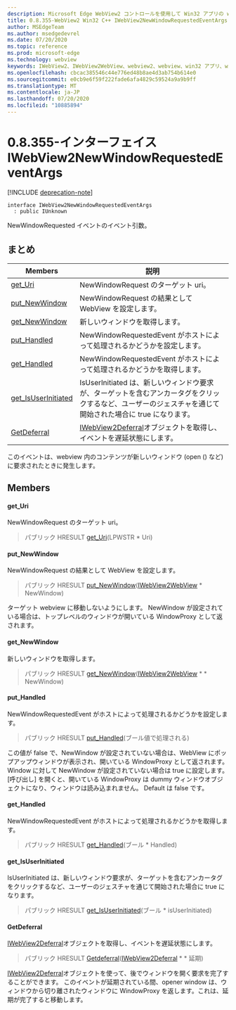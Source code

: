 ```yaml
---
description: Microsoft Edge WebView2 コントロールを使用して Win32 アプリの web コンテンツをホストする
title: 0.8.355-WebView2 Win32 C++ IWebView2NewWindowRequestedEventArgs
author: MSEdgeTeam
ms.author: msedgedevrel
ms.date: 07/20/2020
ms.topic: reference
ms.prod: microsoft-edge
ms.technology: webview
keywords: IWebView2、IWebView2WebView、webview2、webview、win32 アプリ、win32、edge
ms.openlocfilehash: cbcac385546c44e776ed48b8ae4d3ab754b614e0
ms.sourcegitcommit: e0cb9e6f59f222fade6afa4829c59524a9a9b9ff
ms.translationtype: MT
ms.contentlocale: ja-JP
ms.lasthandoff: 07/20/2020
ms.locfileid: "10885894"
---
```

# 0.8.355-インターフェイス IWebView2NewWindowRequestedEventArgs 

[!INCLUDE [deprecation-note](../../includes/deprecation-note.md)]

```
interface IWebView2NewWindowRequestedEventArgs
  : public IUnknown
```

NewWindowRequested イベントのイベント引数。

## まとめ

 Members                        | 説明
--------------------------------|---------------------------------------------
[get_Uri](#get_uri) | NewWindowRequest のターゲット uri。
[put_NewWindow](#put_newwindow) | NewWindowRequest の結果として WebView を設定します。
[get_NewWindow](#get_newwindow) | 新しいウィンドウを取得します。
[put_Handled](#put_handled) | NewWindowRequestedEvent がホストによって処理されるかどうかを設定します。
[get_Handled](#get_handled) | NewWindowRequestedEvent がホストによって処理されるかどうかを取得します。
[get_IsUserInitiated](#get_isuserinitiated) | IsUserInitiated は、新しいウィンドウ要求が、ターゲットを含むアンカータグをクリックするなど、ユーザーのジェスチャを通じて開始された場合に true になります。
[GetDeferral](#getdeferral) | [IWebView2Deferral](IWebView2Deferral.md)オブジェクトを取得し、イベントを遅延状態にします。

このイベントは、webview 内のコンテンツが新しいウィンドウ (open () など) に要求されたときに発生します。

## Members

#### get_Uri 

NewWindowRequest のターゲット uri。

> パブリック HRESULT [get_Uri](#get_uri)(LPWSTR * Uri)

#### put_NewWindow 

NewWindowRequest の結果として WebView を設定します。

> パブリック HRESULT [put_NewWindow](#put_newwindow)([IWebView2WebView](IWebView2WebView.md) * NewWindow)

ターゲット webview に移動しないようにします。 NewWindow が設定されている場合は、トップレベルのウィンドウが開いている WindowProxy として返されます。

#### get_NewWindow 

新しいウィンドウを取得します。

> パブリック HRESULT [get_NewWindow](#get_newwindow)([IWebView2WebView](IWebView2WebView.md) * * NewWindow)

#### put_Handled 

NewWindowRequestedEvent がホストによって処理されるかどうかを設定します。

> パブリック HRESULT [put_Handled](#put_handled)(ブール値で処理される)

この値が false で、NewWindow が設定されていない場合は、WebView にポップアップウィンドウが表示され、開いている WindowProxy として返されます。 Window に対して NewWindow が設定されていない場合は true に設定します。 [呼び出し] を開くと、開いている WindowProxy は dummy ウィンドウオブジェクトになり、ウィンドウは読み込まれません。 Default は false です。

#### get_Handled 

NewWindowRequestedEvent がホストによって処理されるかどうかを取得します。

> パブリック HRESULT [get_Handled](#get_handled)(ブール * Handled)

#### get_IsUserInitiated 

IsUserInitiated は、新しいウィンドウ要求が、ターゲットを含むアンカータグをクリックするなど、ユーザーのジェスチャを通じて開始された場合に true になります。

> パブリック HRESULT [get_IsUserInitiated](#get_isuserinitiated)(ブール * isUserInitiated)

#### GetDeferral 

[IWebView2Deferral](IWebView2Deferral.md)オブジェクトを取得し、イベントを遅延状態にします。

> パブリック HRESULT [Getdeferral](#getdeferral)([IWebView2Deferral](IWebView2Deferral.md) * * 延期)

[IWebView2Deferral](IWebView2Deferral.md)オブジェクトを使って、後でウィンドウを開く要求を完了することができます。 このイベントが延期されている間、opener window は、ウィンドウから切り離されたウィンドウに WindowProxy を返します。これは、延期が完了すると移動します。


